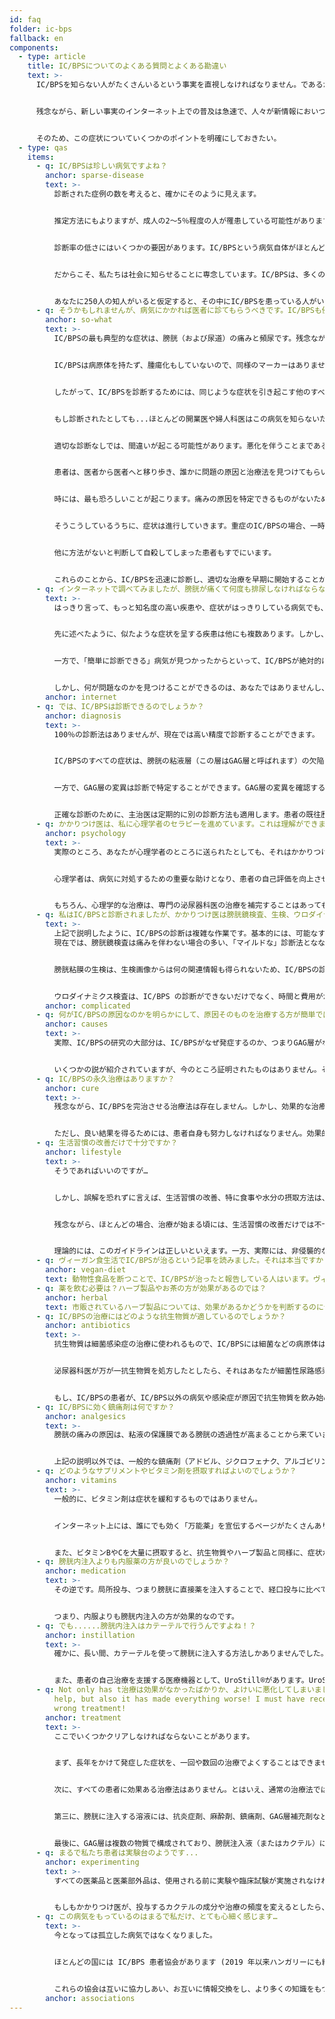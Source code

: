 ```yaml
---
id: faq
folder: ic-bps
fallback: en
components:
  - type: article
    title: IC/BPSについてのよくある質問とよくある勘違い
    text: >-
      IC/BPSを知らない人がたくさんいるという事実を直視しなければなりません。であるからにもかかわらず、インターネット上には、この疾患に関する誤った思い込みや間違った情報が多くあります。実際、IC/BPSについては、まだ知られていないことが多くあります。幸いなことに、IC/BPSは熱心に研究されているので、どんどん研究結果が発表され、最新の診断方法や治療法が試されています。


      残念ながら、新しい事実のインターネット上での普及は急速で、人々が新情報においつくことは遅れがちです。時代遅れの見解や、証明されなかった仮説、後に否定された仮定などが、最新の結果や成果よりも知られていることがあります。そのため、ウェブサイトからウェブサイトへ、あるいは患者の間で、誤った情報が広まってしまうことがあります。つまり、ある情報が複数のウェブサイトに掲載されていたとしても、それが正しいとは限らないのです。その点、ソーシャルメディアは特に「危険」なプラットフォームです。時々、突拍子もない仮説が事実とみなされ、読者、そして最終的には患者にも誤解を与えてしまうことがあります。


      そのため、この症状についていくつかのポイントを明確にしておきたい。
  - type: qas
    items:
      - q: IC/BPSは珍しい病気ですよね？
        anchor: sparse-disease
        text: >-
          診断された症例の数を考えると、確かにそのように見えます。


          推定方法にもよりますが、成人の2～5％程度の人が罹患している可能性があります。しかし、この病気の診断率は非常に低く、医療が発達している国でも10％以下です。ほとんどの国では1～5％程度です。）


          診断率の低さにはいくつかの要因があります。IC/BPSという病気自体がほとんどの人に知られておらず、医師や婦人科医、泌尿器科医の中にも聞いたことがない人がいる（！）。また、IC/BPSに罹患している人の多くは、自分の症状を正直に話す勇気がないため、この病気の周知を大きく妨げています。


          だからこそ、私たちは社会に知らせることに専念しています。IC/BPSは、多くの人が罹患する深刻な病気です。


          あなたに250人の知人がいると仮定すると、その中にIC/BPSを患っている人がいる可能性があります。たとえその人が口にしなくても。
      - q: そうかもしれませんが、病気にかかれば医者に診てもらうべきです。IC/BPSも例外ではありませんよね？
        anchor: so-what
        text: >-
          IC/BPSの最も典型的な症状は、膀胱（および尿道）の痛みと頻尿です。残念ながら、これらの症状は、悪性腫瘍（がん）や細菌性尿路感染症など、他の疾患が原因である場合もあります。しかし、悪性腫瘍（がん）や細菌性尿路感染症は、通常、尿中の膿などの明確なマーカーを持っています。


          IC/BPSは病原体を持たず、腫瘍化もしていないので、同様のマーカーはありません。


          したがって、IC/BPSを診断するためには、同じような症状を引き起こす他のすべての疾患を除外する必要があります。


          もし診断されたとしても...ほとんどの開業医や婦人科医はこの病気を知らないため、治療もできません。彼らはしばしば誤った診断を下し、結果的に誤った、あるいは不必要な治療を行うことになります。悲しいことに、IC/BPSに関する適切な知識を持っていない泌尿器科医もいます。病気のことは知っていても、それを考慮しない、あるいは考慮したとしても、最新の治療法を知らないので適用しない、ということがよくあります。


          適切な診断なしでは、間違いが起こる可能性があります。悪化を伴うことまであるでしょう。


          患者は、医者から医者へと移り歩き、誰かに問題の原因と治療法を見つけてもらいたいと願っています。しかし、それは最悪のケースではありません。例えば、婦人科系の問題で、医師が間違った診断をしてしまったために、誤った治療を受けた患者もたくさんいます。患者の中には、何年も何十年も主治医を変えず、効果のない治療、あるいは症状や疾患を悪化させる治療を受ける人もいます。例えば、抗生物質の取り過ぎが一つの事例でしょう。


          時には、最も恐ろしいことが起こります。痛みの原因を特定できるものがないため、医師は、痛みは患者の心の中のあるものだと思い込み、心理学者や精神科医のところへ案内してしまうのです。


          そうこうしているうちに、症状は進行していきます。重症のIC/BPSの場合、一時間に一回は排尿しなければならない。あるいは一時間に二回、三回と排尿しなければならない。当然、仕事にも支障が出てくる。痛みは私生活にも影響を与えます。夜になると、症状のために悪夢を見るようになり、睡眠不足に陥る。


          他に方法がないと判断して自殺してしまった患者もすでにいます。


          これらのことから、IC/BPSを迅速に診断し、適切な治療を早期に開始することが重要です。
      - q: インターネットで調べてみましたが、膀胱が痛くて何度も排尿しなければならないので、私、IC/BPSにかかっているのだと思います。
        text: >-
          はっきり言って、もっと知名度の高い疾患や、症状がはっきりしている病気でも、インターネットの記事を読んで診断することはできません。インターネットを利用した自己診断は絶対にしてはいけません。


          先に述べたように、似たような症状を呈する疾患は他にも複数あります。しかし、これらのほとんどは、泌尿器科医が日常的な検査で診断することができるものです。症状が出た場合、すぐに適切な治療を開始することができます。


          一方で、「簡単に診断できる」病気が見つかったからといって、IC/BPSが絶対的に否定できるわけではないことも知っておきましょう。症状が本当にIC/BPSを指している可能性もありえます。


          しかし、何が問題なのかを見つけることができるのは、あなたではありませんし、このページでさえありません。泌尿器科医に診てもらわなければなりません。泌尿器科医は、あなたを診断するために必要なすべての検査を行うことができ、IC/BPSを肯定することも否定することもできます。
        anchor: internet
      - q: では、IC/BPSは診断できるのでしょうか？
        anchor: diagnosis
        text: >-
          100％の診断法はありませんが、現在では高い精度で診断することができます。


          IC/BPSのすべての症状は、膀胱の粘液層（この層はGAG層と呼ばれます）の欠陥によって起こります。GAG層の欠陥は、本質的にGAG層がないことを意味するものではありません。多くの場合、GAG層の欠陥は、特定の領域やパッチでのみ見られ、結果GAG層の透過性が増加します。GAG層の欠陥はすべてIC/BPSであるとは限りませんが、時間の経過とともにIC/BPS（膀胱壁の非細菌性炎症）を発症することがありえます。


          一方で、GAG層の変異は診断で特定することができます。GAG層の変異を確認する最新の診断方法として、GAG層完全性試験があります。このテストでは、患者は二日の間、排泄の頻度と量を記録しなければなりません。詳しい情報は【こちら】をご覧ください。


          正確な診断のために、主治医は定期的に別の診断方法も適用します。患者の既往歴を調査し、全身状態を把握するためにアンケートを記入してもらい、必要に応じて膀胱鏡検査などといった、他の検査で診断結果を確認します。
      - q: かかりつけ医は、私に心理学者のセラピーを進めています。これは理解ができません。私は膀胱に問題があるのであって、心に問題があるわけではありません!
        anchor: psychology
        text: >-
          実際のところ、あなたが心理学者のところに送られたとしても、それはかかりつけ医があなたの治療をしたくないと思っていることを意味するものではありません。長い間続いている激しい痛みは精神的なストレスを生むことが多い。IC/BPSもその例外ではありません。精神的な症状は、すべてを悪化させ、自殺願望につながる可能性があります。残念なことに、このような暗い考えが行為に結びついてしまうこともあります。すでに何人かの患者の事例があるように。


          心理学者は、病気に対処するための重要な助けとなり、患者の自己評価を向上させることができるため、IC/BSP治療の重要な部分として考えられています。


          もちろん、心理学的な治療は、専門の泌尿器科医の治療を補完することはあっても、それに取って代わるものではないことを忘れてはなりません。
      - q: 私はIC/BPSと診断されましたが、かかりつけ医は膀胱鏡検査、生検、ウロダイナミクス検査（尿水力学的検査）を行いませんでした。
        text: >-
          上記で説明したように、IC/BPSの診断は複雑な作業です。基本的には、可能なすべての診断方法を用いるわけではありません。確かに、泌尿器科医は膀胱鏡検査を頻繁に行います。膀胱鏡検査は、ある種のIC/BPSを示唆するいくつかの異常を特定するのに有効な方法です。
          現在では、膀胱鏡検査は痛みを伴わない場合の多い、「マイルドな」診断法とななりました。しかし、侵襲的な検査であることに変わりはなく、ごく一部の症例では合併症や副作用が生じる可能性があります。そのため、適切な理由がない限り、お勧めできません。特に、IC/BPSの中には、膀胱鏡検査の画像に特徴がでないものもあります。


          膀胱粘膜の生検は、生検画像からは何の関連情報も得られないため、IC/BPSの診断にはもはや含まれなくなりました。一方で、生検によって悪性化の兆候を発見することはできますが、しかし、尿の細胞診検査の方が侵襲性も低く、より効果的な手段であるとが考えられています。


          ウロダイナミクス検査は、IC/BPS の診断ができないだけでなく、時間と費用がかかり、かつ侵襲的です。現在では、この目的での使用は推奨されていません。
        anchor: complicated
      - q: 何がIC/BPSの原因なのかを明らかにして、原因そのものを治療する方が簡単ではないでしょうか？
        anchor: causes
        text: >-
          実際、IC/BPSの研究の大部分は、IC/BPSがなぜ発症するのか、つまりGAG層がなぜ欠損するのかという原因に焦点を当てており、原因療法の確立を目指しています。


          いくつかの説が紹介されていますが、今のところ証明されたものはありません。そのため、IC/BPSの真の原因はいまだに解明されておらず、現在の治療法は、GAG層の補充や症状の緩和など、症状の治療に重点を置くものに限られます。
      - q: IC/BPSの永久治療はありますか？
        anchor: cure
        text: >-
          残念ながら、IC/BPSを完治させる治療法は存在しません。しかし、効果的な治療を行えば、何年にもわたって症状が出ないこともあります。診断が早ければ早いほど、その可能性は高くなります。


          ただし、良い結果を得るためには、患者自身も努力しなければなりません。効果的な治療には、生活習慣の改善、十分な水分摂取、食生活の改善、医師のアドバイスなどがあり、最良の結果を得るためには、これらを遵守する必要があります。
      - q: 生活習慣の改善だけで十分ですか？
        anchor: lifestyle
        text: >-
          そうであればいいのですが…


          しかし、誤解を恐れずに言えば、生活習慣の改善、特に食事や水分の摂取方法は、症状の緩和に大いに役立ちます。初期のIC/BPSであれば、それだけで症状が出なくなることもあります。


          残念ながら、ほとんどの場合、治療が始まる頃には、生活習慣の改善だけでは不十分になってしまっています。侵襲性の低い方法で治療を開始し、侵襲性の高い順にステップを踏んでいくという、いくつかの国で使用されているガイドラインがあります。


          理論的には、このガイドラインは正しいといえます。一方、実際には、非侵襲的な方法（生活習慣の改善、食事療法、内服薬など）により、効果的な治療までの経過時間が長くなってしまうことがあります。患者のメリットを重視するためには、複合的な治療から始めるのが最も効果的だと思われます。つまり、抗炎症剤、鎮痛剤、GAG層強化剤の内服とGAG層補充剤の注入を同時に行うことです。
      - q: ヴィーガン食生活でIC/BPSが治るという記事を読みました。それは本当ですか？
        anchor: vegan-diet
        text: 動物性食品を断つことで、IC/BPSが治ったと報告している人はいます。ヴィーガン食生活が健康に良いかどうかを判断するのは私たちの仕事ではありませんが、明確にしておかなければならないことがあります。IC/BPSの症状と動物性食品の摂取との間に相関関係を示した研究はありません。一方で、尿を酸性にする食べ物や飲み物は明らかになっており、（トマトジュースやフルーツジュースなど）は膀胱を刺激し、症状を悪化させることは証明済みです。刺激的な香辛料を使わないなど、気を使って調理すれば、ほとんどの種類の肉は問題なく食べることができます。
      - q: 薬を飲む必要は？ハーブ製品やお茶の方が効果があるのでは？
        anchor: herbal
        text: 市販されているハーブ製品については、効果があるかどうかを判断するのに十分なデータがありません。しかし、ほとんどのハーブティーやハーブエキスには、傷ついた膀胱を刺激する物質が含まれています。そのため、たとえ効果があったとしても膀胱を刺激する物質が含まれているため、かえって害になることがあります。
      - q: IC/BPSの治療にはどのような抗生物質が適しているのでしょうか？
        anchor: antibiotics
        text: >-
          抗生物質は細菌感染症の治療に使われるもので、IC/BPSには細菌などの病原体はありませんので、よってIC/BPSの治療に効果的な抗生物質はありません。


          泌尿器科医が万が一抗生物質を処方したとしたら、それはあなたが細菌性尿路感染症にかかっているからでしょう。この場合、抗生物質は効果的です。最も効果的なものを選ぶには、（どのような種類の細菌を退治するかを決定するために）細菌の培養を行った上で抗生物質を選ぶべきです。


          もし、IC/BPSの患者が、IC/BPS以外の病気や感染症が原因で抗生物質を飲み始める場合は、泌尿器科医にアドバイスを求めてください。ハーブ製品と同様、ほとんどの抗生物質は傷ついた膀胱を刺激するので、要注意が必要です。
      - q: IC/BPSに効く鎮痛剤は何ですか？
        anchor: analgesics
        text: >-
          膀胱の痛みの原因は、粘液の保護膜である膀胱の透過性が高まることから来ています。つまり、痛みが現れるのは、尿の中に刺激物質が混じっているからです。したがって、痛みを和らげる最も効果的な方法は、尿中の刺激性物質の濃度を下げるよう、たくさんの飲み物を飲むことです。また、IC/BPSの厳格な食事療法（尿を酸性にするものの摂取を控える）を行い、尿のアルカリ化を促す必要があります。尿のアルカリ化（アルカリ化錠剤、アルカリ性のミネラルウォーター、レモンジュースなど）を行います。


          上記の説明以外では、一般的な鎮痛剤（アドビル、ジクロフェナク、アルゴピリンなど）を投与することができます。
      - q: どのようなサプリメントやビタミン剤を摂取すればよいのでしょうか？
        anchor: vitamins
        text: >-
          一般的に、ビタミン剤は症状を緩和するものではありません。


          インターネット上には、誰にでも効く「万能薬」を宣伝するページがたくさんあります。常に注意が必要ですが、禁忌について何も書かれていない場合は特にです。新しい薬やサプリメントを飲み始める前に、かかりつけ医に確認するのが一番良いでしょう。


          また、ビタミンBやCを大量に摂取すると、抗生物質やハーブ製品と同様に、症状が悪化する可能性があることも知っておくべきでしょう。
      - q: 膀胱内注入よりも内服薬の方が良いのでしょうか？
        anchor: medication
        text: >-
          その逆です。局所投与、つまり膀胱に直接薬を注入することで、経口投与に比べて臓器（この場合は膀胱の壁面）に向けられる活性剤の濃度をはるかに高めることができます。また、膀胱内に薬を注入すれば、血液循環に乗らないので、全身的な副作用も起こりません。


          つまり、内服よりも膀胱内注入の方が効果的なのです。
      - q: でも......膀胱内注入はカテーテルで行うんですよね！？
        anchor: instillation
        text: >-
          確かに、長い間、カテーテルを使って膀胱に注入する方法しかありませんでした。しかし、この方法は痛みや不快感を伴い、治療後に感染症を起こすこともしばしばありました。これらの問題を解決するために、カテーテルに代わる泌尿器科用アダプター、UroDapter®が開発されました。UroDapter®については、[こちらのページ](https://www.urodapter.com)で詳しく紹介しています。


          また、患者の自己治療を支援する医療機器として、UroStill®があります。UroStill®を使用すると、外部の助けを借りずに、尿道を通して膀胱に注入することができます。詳細は[こちらのページ](https://www.urosystem.com/development#urostill)をご覧ください。
      - q: Not only has t治療は効果がなかったばかりか、よけいに悪化してしまいました。私は間違った治療を受けたに違いありません。he treatment
          help, but also it has made everything worse! I must have received the
          wrong treatment!
        anchor: treatment
        text: >-
          ここでいくつかクリアしなければならないことがあります。


          まず、長年をかけて発症した症状を、一回や数回の治療でよくすることはできません。


          次に、すべての患者に効果ある治療法はありません。とはいえ、通常の治療法では効果が得られない患者の割合は20％あります。この場合、例えば、膀胱鏡検査を行って、膀胱粘膜の局所療法が効かなくなっている損傷部位を確認する必要があります。損傷部位が確認されたら患部の焼灼術が必要になるかもしれません。また、神経系に作用する物質（抗うつ剤、神経性抗炎症剤）、抗アレルギー剤、強力な鎮痛剤などを投与することで、治療を補完することができます。


          第三に、膀胱に注入する溶液には、抗炎症剤、麻酔剤、鎮痛剤、GAG層補充剤など、複数の成分が含まれています。稀ですが、これらの成分の一つ、例えばリドカインにアレルギーがある人もいます。しかし、ほとんどの場合、これが痛みの引き金になることはありません。それよりも、薬の濃度が高すぎたり、酸性すぎるなど、症状を悪化させている可能性の方が高いといえます。


          最後に、GAG層は複数の物質で構成されており、膀胱注入液（またはカクテル）にはこれらの物質の一つまたはいくつかが含まれている。一般的には、GAG層を補充する成分が多く含まれているカクテルを注入した方が、患者が反応しやすいと言われています。
      - q: まるで私たち患者は実験台のようです...
        anchor: experimenting
        text: >-
          すべての医薬品と医薬部外品は、使用される前に実験や臨床試験が実施されなければならないことを指摘しておかなければならない。IC/BPSのようにあまり知られていない病気の場合、既存の薬で患者の大半が治療に成功しているのは大きな成果です。


          もしもかかりつけ医が、投与するカクテルの成分や治療の頻度を変えるとしたら、それは確かに「実験」のように感じられるかもしれません。けれどもこれは、長年の努力と何百人もの患者のフィードバックに基づく医師の判断からきているのです。
      - q: この病気をもっているのはまるで私だけ、とても心細く感じます…
        text: >-
          今となっては孤立した病気ではなくなりました。


          ほとんどの国には IC/BPS 患者協会があります (2019 年以来ハンガリーにも組織があります) 。これらの協会は、IC/BPSで苦しんでいる人々を助けることに専念しており、患者の親戚、医師、そしてこの深刻な状態についてもっと知りたいと思っているすべての人に情報提供を行っています。


          これらの協会は互いに協力しあい、お互いに情報交換をし、より多くの知識をもつ関係網の広い組織にガイダンスと指導を求めるなど、活動しています。 これらの協会は、IC/BPS の研究と治療の将来について専門家に相談することさえあります。
        anchor: associations
---
```

